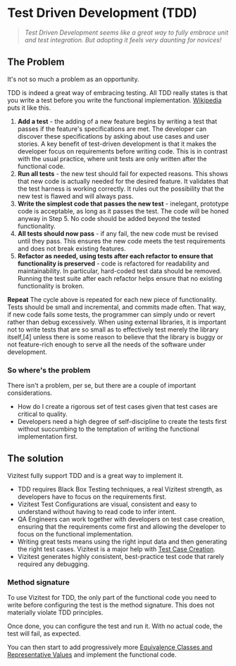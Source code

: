 # Test Driven Development (TDD)

>*Test Driven Development seems like a great way to fully embrace unit and test integration. But adopting it feels very daunting for novices!*

## The Problem
It's not so much a problem as an opportunity.

TDD is indeed a great way of embracing testing. All TDD really states is that you write a test before you write the functional implementation. [Wikipedia](https://en.wikipedia.org/wiki/Test-driven_development) puts it like this.

1. **Add a test** - the adding of a new feature begins by writing a test that passes if the feature's specifications are met. The developer can discover these specifications by asking about use cases and user stories. A key benefit of test-driven development is that it makes the developer focus on requirements before writing code. This is in contrast with the usual practice, where unit tests are only written after the functional code.
2. **Run all tests** - the new test should fail for expected reasons. This shows that new code is actually needed for the desired feature. It validates that the test harness is working correctly. It rules out the possibility that the new test is flawed and will always pass.
3. **Write the simplest code that passes the new test** - inelegant, prototype code is acceptable, as long as it passes the test. The code will be honed anyway in Step 5. No code should be added beyond the tested functionality.
4. **All tests should now pass** - if any fail, the new code must be revised until they pass. This ensures the new code meets the test requirements and does not break existing features.
5. **Refactor as needed, using tests after each refactor to ensure that functionality is preserved** - code is refactored for readability and maintainability. In particular, hard-coded test data should be removed. Running the test suite after each refactor helps ensure that no existing functionality is broken.

**Repeat**
The cycle above is repeated for each new piece of functionality. Tests should be small and incremental, and commits made often. That way, if new code fails some tests, the programmer can simply undo or revert rather than debug excessively. When using external libraries, it is important not to write tests that are so small as to effectively test merely the library itself,[4] unless there is some reason to believe that the library is buggy or not feature-rich enough to serve all the needs of the software under development.

### So where's the problem
There isn't a problem, per se, but there are a couple of important considerations.

- How do I create a rigorous set of test cases given that test cases are critical to quality.
- Developers need a high degree of self-discipline to create the tests first without succumbing to the temptation of writing the functional implementation first.
  
## The solution
Vizitest fully support TDD and is a great way to implement it.

- TDD requires Black Box Testing techniques, a real Vizitest strength, as developers have to focus on the requirements first.
- Vizitest Test Configurations are visual, consistent and easy to understand without having to read code to infer intent.
- QA Engineers can work together with developers on test case creation, ensuring that the requirements come first and allowing the  developer to focus on the functional implementation.
- Writing great tests means using the right input data and then generating the right test cases. Vizitest is a major help with [Test Case Creation](test-cases.md).
- Vizitest generates highly consistent, best-practice test code that rarely required any debugging.

### Method signature
To use Vizitest for TDD, the only part of the functional code you need to write before configuring the test is the method signature. This does not materially violate TDD principles.

Once done, you can configure the test and run it. With no actual code, the test will fail, as expected. 

You can then start to add progressively more [Equivalence Classes and Representative Values](ec-r-value-settings.md) and implement the functional code.
